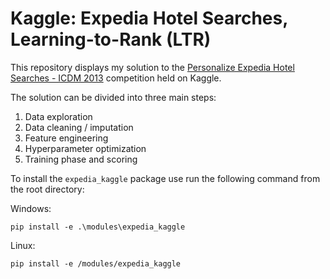 # Kaggle: Expedia Hotel Searches, Learning-to-Rank (LTR)
This repository displays my solution to the [Personalize Expedia Hotel Searches - ICDM 2013](https://www.kaggle.com/competitions/expedia-personalized-sort/leaderboard?) competition held on Kaggle.

The solution can be divided into three main steps:
1. Data exploration
2. Data cleaning / imputation
3. Feature engineering
4. Hyperparameter optimization
5. Training phase and scoring

To install the `expedia_kaggle` package use run the following command from the root directory:

Windows:

    pip install -e .\modules\expedia_kaggle
Linux:

    pip install -e /modules/expedia_kaggle